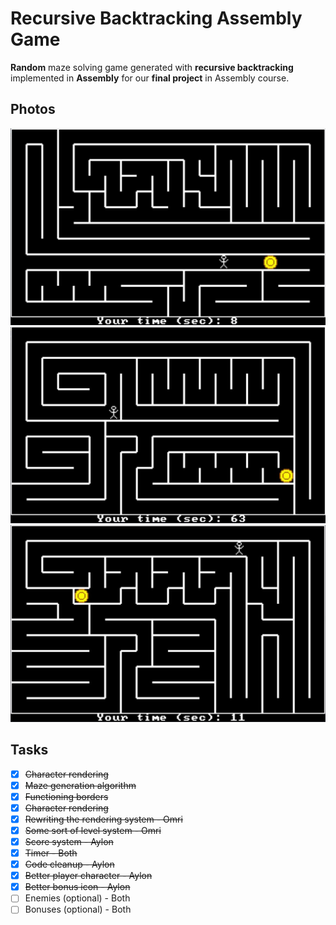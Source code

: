# Recursive Backtracking Assembly Game
**Random** maze solving game generated with **recursive backtracking** implemented in **Assembly** for our **final project** in Assembly course.

## Photos
![](assets/maze.jpg)
![](assets/maze2.jpg)
![](assets/maze3.jpg)

## Tasks
- [x] ~~Character rendering~~ 
- [x] ~~Maze generation algorithm~~
- [x] ~~Functioning borders~~
- [x] ~~Character rendering~~
- [x] ~~Rewriting the rendering system - Omri~~
- [x] ~~Some sort of level system - Omri~~
- [x] ~~Score system - Aylon~~
- [x] ~~Timer - Both~~
- [x] ~~Code cleanup - Aylon~~
- [x] ~~Better player character - Aylon~~
- [x] ~~Better bonus icon - Aylon~~
- [ ] Enemies (optional) - Both
- [ ] Bonuses (optional) - Both
